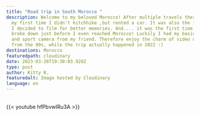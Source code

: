 ```yaml
---
title: "Road trip in South Morocco "
description: Welcome to my beloved Morocco! After multiple travels there, it was
  my first time I didn't hitchhike ,but rented a car. It was also the first time
  I decided to film for better memories. And.... it was the first time my camera
  broke down just before I even reached Morocco! Luckily I had my basic phone
  and sport camera from my friend. Therefore enjoy the charm of video quality
  from the 80s, while the trip actually happened in 2022 :)
destinations: Morocco
featuredpath: cloudinary
date: 2023-03-26T19:30:03.920Z
type: post
author: Kitty R.
featuredalt: Image hosted by Cloudinary
language: en
---
```

<br>{{< youtube hfPbvwIRu3A >}}</br>